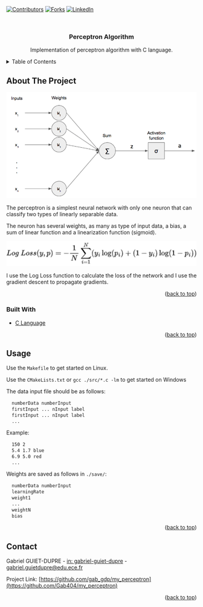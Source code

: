 <div id="top"></div>

[![Contributors][contributors-shield]][contributors-url]
[![Forks][forks-shield]][forks-url]
[![LinkedIn][linkedin-shield]][linkedin-url]



<!-- PROJECT LOGO -->
<br />
<div align="center">
  <h3 align="center">Perceptron Algorithm</h3>

  <p align="center">
    Implementation of perceptron algorithm with C language.
</div>



<!-- TABLE OF CONTENTS -->
<details>
  <summary>Table of Contents</summary>
  <ol>
    <li>
      <a href="#about-the-project">About The Project</a>
      <ul>
        <li><a href="#built-with">Built With</a></li>
      </ul>
    </li>
    <li><a href="#usage">Usage</a></li>
    <li><a href="#contact">Contact</a></li>
  </ol>
</details>



<!-- ABOUT THE PROJECT -->
## About The Project

![Product Name Screen Shot][schema-network]

The perceptron is a simplest neural network with only one neuron that can classify two types of linearly separable data.

The neuron has several weights, as many as type of input data, a bias, a sum of linear function and a linearization function (sigmoid).

![Product Name Screen Shot][loss-function]

I use the Log Loss function to calculate the loss of the network and I use the gradient descent to propagate gradients. 


<p align="right">(<a href="#top">back to top</a>)</p>



### Built With


* [C Language](https://fr.wikipedia.org/wiki/C_(langage))

<p align="right">(<a href="#top">back to top</a>)</p>


<!-- USAGE EXAMPLES -->
## Usage

Use the `Makefile` to get started on Linux.

Use the `CMakeLists.txt` or `gcc ./src/*.c -lm` to get started on Windows



The data input file should be as follows:

      numberData numberInput
      firstInput ... nInput label
      firstInput ... nInput label
      ...

Example:

      150 2
      5.4 1.7 blue
      6.9 5.0 red
      ...



Weights are saved as follows in `./save/`:

      numberData numberInput
      learningRate
      weight1
      ...
      weightN
      bias

<p align="right">(<a href="#top">back to top</a>)</p>


<!-- CONTACT -->
## Contact

Gabriel GUIET-DUPRE - [in: gabriel-guiet-dupre](https://linkedin.com/in/gabriel-guiet-dupre) - gabriel.guietdupre@edu.ece.fr

Project Link: [https://github.com/gab_gdp/my_perceptron](https://github.com/Gab404/my_perceptron)

<p align="right">(<a href="#top">back to top</a>)</p>



<!-- MARKDOWN LINKS & IMAGES -->
<!-- https://www.markdownguide.org/basic-syntax/#reference-style-links -->
[contributors-shield]: https://img.shields.io/github/contributors/Gab404/Best-README-Template.svg?style=for-the-badge
[contributors-url]: https://github.com/Gab404/runner/graphs/contributors
[forks-shield]: https://img.shields.io/github/forks/Gab404/Best-README-Template.svg?style=for-the-badge
[forks-url]: https://github.com/Gab404/runner/network/members
[linkedin-shield]: https://img.shields.io/badge/-LinkedIn-black.svg?style=for-the-badge&logo=linkedin&colorB=555
[linkedin-url]: https://linkedin.com/in/gabriel-guiet-dupre
[schema-network]: ./assets/schema.png
[loss-function]: ./assets/logLoss.png
